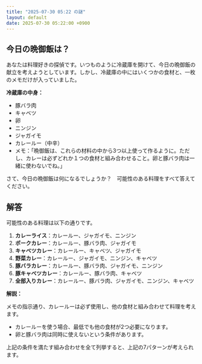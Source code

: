```yaml
---
title: "2025-07-30 05:22 の謎"
layout: default
date: 2025-07-30 05:22:00 +0900
---
```

## 今日の晩御飯は？

あなたは料理好きの探偵です。いつものように冷蔵庫を開けて、今日の晩御飯の献立を考えようとしています。しかし、冷蔵庫の中にはいくつかの食材と、一枚のメモだけが入っていました。

**冷蔵庫の中身：**

*   豚バラ肉
*   キャベツ
*   卵
*   ニンジン
*   ジャガイモ
*   カレールー（中辛）
*   メモ：「晩御飯は、これらの材料の中から3つ以上使って作るように。ただし、カレーは必ずどれか１つの食材と組み合わせること。卵と豚バラ肉は一緒に使わないでね。」

さて、今日の晩御飯は何になるでしょうか？　可能性のある料理をすべて答えてください。

## 解答

可能性のある料理は以下の通りです。

1.  **カレーライス**：カレールー、ジャガイモ、ニンジン
2.  **ポークカレー**：カレールー、豚バラ肉、ジャガイモ
3.  **キャベツカレー**：カレールー、キャベツ、ジャガイモ
4.  **野菜カレー**：カレールー、ジャガイモ、ニンジン、キャベツ
5.  **豚バラカレー**：カレールー、豚バラ肉、ジャガイモ、ニンジン
6.  **豚キャベツカレー**：カレールー、豚バラ肉、キャベツ
7.  **全部入りカレー**：カレールー、豚バラ肉、ジャガイモ、ニンジン、キャベツ

**解説：**

メモの指示通り、カレールーは必ず使用し、他の食材と組み合わせて料理を考えます。
*   カレールーを使う場合、最低でも他の食材が2つ必要になります。
*   卵と豚バラ肉は同時に使えないという条件があります。

上記の条件を満たす組み合わせを全て列挙すると、上記の7パターンが考えられます。
